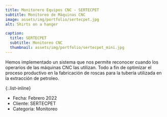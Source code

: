 ```yaml
---
title: Monitorero Equipos CNC - SERTECPET
subtitle: Monitoreo de Máquinas CNC 
image: assets/img/portfolio/sertecpet.jpg
alt: Shirts on a hanger

caption:
  title: SERTECPET
  subtitle: Monitoreo CNC
  thumbnail: assets/img/portfolio/sertecpet_mini.jpg
---
```

Hemos implementado un sistema que nos permite reconocer cuando los operarios de las máquinas CNC las utilizan. Todo a fin de optimizar el proceso productivo en la fabricación de roscas para la tubería utilizada en la extracción de petroleo.

{:.list-inline}
- Fecha: Febrero 2022
- Cliente: SERTECPET
- Categoria: Monitoreo

